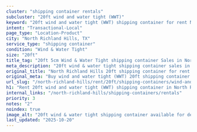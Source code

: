 ```yaml
---
cluster: "shipping container rentals"
subcluster: "20ft wind and water tight (WWT)"
keyword: "20ft wind and water tight (WWT) shipping container for rent North Richland Hills, TX"
intent: "Transactional-Local"
page_type: "Location-Product"
city: "North Richland Hills, TX"
service_type: "shipping container"
condition: "Wind & Water Tight"
size: "20ft"
title_tag: "20ft 5cm Wind & Water Tight shipping container Sales in North Richland Hills | LC Container"
meta_description: "20ft wind & water tight shipping container sales in North Richland Hills. Fast delivery, competitive pricing. Serving shipping containers area. Quote ID: L0Y. Call (214) 524-4168 for your free quote today."
original_title: "North Richland Hills 20ft shipping container for rent | LC"
original_meta: "Buy wind and water tight (WWT) 20ft shipping container rent with local delivery in North Richland Hills, TX. LC Container — local Since 2003. Request a fast quote today."
url_slug: "/north-richland-hills/rent/20ft/shipping-containers/wind-and-water-tight-wwt"
h1: "Rent 20ft wind and water tight (WWT) shipping container in North Richland Hills"
internal_links: "/north-richland-hills/shipping-containers/rentals"
priority: 3
notes: "2"
noindex: true
image_alt: "20ft wind & water tight shipping container available for delivery in North Richland Hills"
last_updated: "2025-10-20"
---
```


<!-- TODO: Add unique city/inventory copy, images, and internal links here. -->
